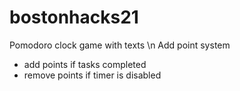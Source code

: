 # bostonhacks21
Pomodoro clock game with texts \n
Add point system
  - add points if tasks completed
  - remove points if timer is disabled
